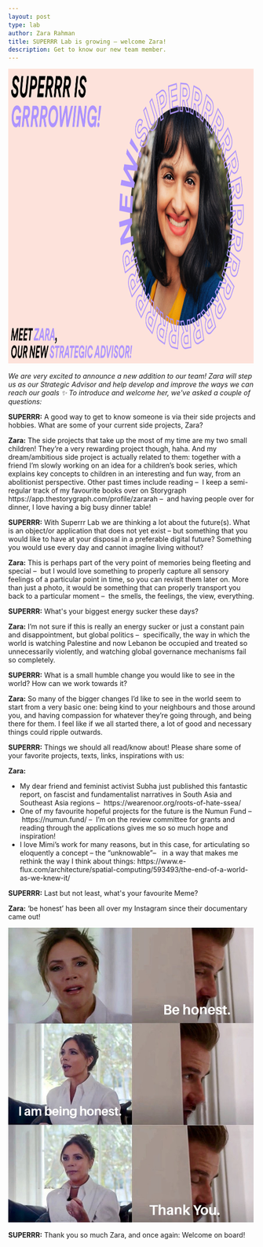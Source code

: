 ```yaml
---
layout: post
type: lab
author: Zara Rahman
title: SUPERRR Lab is growing – welcome Zara!
description: Get to know our new team member. 
---
```


<img src="/assets/img/blog/banner_zara.jpg" alt="Portrait of Zara" width="500" height="600">
<p><em>We are very excited to announce a new addition to our team! Zara will step us as our Strategic Advisor and help develop and improve the ways we can reach our goals ✨ To introduce and welcome her, we've asked a couple of questions: </em></p>

<p><b>SUPERRR:</b> A good way to get to know someone is via their side projects and hobbies. What are some of your current side projects, Zara?
</p>
<p><b>Zara:</b> The side projects that take up the most of my time are my two small children! They’re a very rewarding project though, haha. And my dream/ambitious side project is actually related to them: together with a friend I’m slowly working on an idea for a children’s book series, which explains key concepts to children in an interesting and fun way, from an abolitionist perspective. Other past times include reading –  I keep a semi-regular track of my favourite books over on Storygraph https://app.thestorygraph.com/profile/zararah  –  and having people over for dinner, I love having a big busy dinner table!</p>

<p><b>SUPERRR:</b> With Superrr Lab we are thinking a lot about the future(s). What is an object/or application that does not yet exist – but something that you would like to have at your disposal in a preferable digital future? Something you would use every day and cannot imagine living without?
</p>
<p><b>Zara:</b> This is perhaps part of the very point of memories being fleeting and special –  but I would love something to properly capture all sensory feelings of a particular point in time, so you can revisit them later on. More than just a photo, it would be something that can properly transport you back to a particular moment –  the smells, the feelings, the view, everything. 
</p>
  
<p><b>SUPERRR:</b> What's your biggest energy sucker these days?</p>

<p><b>Zara:</b> I’m not sure if this is really an energy sucker or just a constant pain and disappointment, but global politics –  specifically, the way in which the world is watching Palestine and now Lebanon be occupied and treated so unnecessarily violently, and watching global governance mechanisms fail so completely. </p>

<p><b>SUPERRR:</b> What is a small humble change you would like to see in the world? How can we work towards it?</p>

<p><b>Zara:</b> So many of the bigger changes I’d like to see in the world seem to start from a very basic one: being kind to your neighbours and those around you, and having compassion for whatever they’re going through, and being there for them. I feel like if we all started there, a lot of good and necessary things could ripple outwards.</p>

<p><b>SUPERRR:</b> Things we should all read/know about! Please share some of your favorite projects, texts, links, inspirations with us:
</p>

<p><b>Zara:</b> 
<ul><li>My dear friend and feminist activist Subha just published this fantastic report, on fascist and fundamentalist narratives in South Asia and Southeast Asia regions –  https://wearenoor.org/roots-of-hate-ssea/ </li>

<li>One of my favourite hopeful projects for the future is the Numun Fund –  https://numun.fund/ –  I’m on the review committee for grants and reading through the applications gives me so so much hope and inspiration!</li>

<li>I love Mimi’s work for many reasons, but in this case, for articulating so eloquently a concept – the “unknowable”–   in a way that makes me rethink the way I think about things: https://www.e-flux.com/architecture/spatial-computing/593493/the-end-of-a-world-as-we-knew-it/</li></ul>


<p><b>SUPERRR:</b> Last but not least, what's your favourite Meme?</p>
<p><b>Zara:</b> ‘be honest’ has been all over my Instagram since their documentary came out! 
</p>
<img src="/assets/img/blog/behonest.jpg" alt="behonest_memetemplate" width="500" height="600">

<p><b>SUPERRR:</b> Thank you so much Zara, and once again: Welcome on board!</p>
